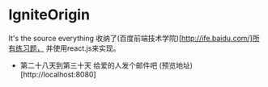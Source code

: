 # IgniteOrigin
It's the source everything
收纳了(百度前端技术学院)[http://ife.baidu.com/]所有练习题，
并使用react.js来实现。
- 第二十八天到第三十天 给爱的人发个邮件吧
(预览地址)[http://localhost:8080]
